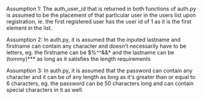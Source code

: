 Assumption 1:
The auth_user_id that is returned in both functions of auth.py is assumed to be the placement of that particular user in the users list upon registration, ie. the first registered user has the user id of 1 as it is the first element in the list.

Assumption 2:
In auth.py, it is assumed that the inputed lastname and firstname can contain any character and doesn't necessarily have to be letters, eg. the firstname can be $%^^&&* and the lastname can be (tommy)*** as long as it satisfies the length requirements

Assumption 3:
In auth.py, it is assumed that the password can contain any character and it can be of any length as long as it's greater than or equal to 6 characters, eg. the password can be 50 characters long and can contain special characters in it as well.

